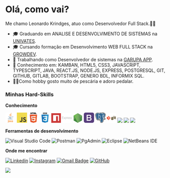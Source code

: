 <h1>Olá, como vai?</h1>
<p>
   Me chamo Leonardo Krindges, atuo como Desenvolvedor Full Stack.🚀🍀
</p>
 
- 🎓 Graduando em ANALISE E DESENVOLVIMENTO DE SISTEMAS na <a href="https://www.univates.br/" target="_blank">UNIVATES</a>.
- 🎓 Cursando formação em Desenvolvimento WEB FULL STACK na <a href="https://www.growdev.com.br/" target="_blank">GROWDEV</a>.
- 💼 Trabalhando como Desenvolvedor de sistemas na <a href="https://garupa.co/" target="_blank">GARUPA APP</a>.
- 🌱 Conhecimento em: KAMBAN, HTML5, CSS3, JAVASCRIPT, TYPESCRIPT, JAVA, REACT.JS, NODE.JS, EXPRESS, POSTGRESQL, GIT, GITHUB, GITLAB, BOOTSTRAP,  GENERO BDL, INFORMIX SQL.
- 🚴🐠Como hobby gosto muito de pescária e adoro pedalar.
  
<h3>Minhas Hard-Skills</h3>

**Conhecimento**

<code><img height="32" src="https://raw.githubusercontent.com/github/explore/80688e429a7d4ef2fca1e82350fe8e3517d3494d/topics/java/java.png" alt="Java"/></code>
<code><img height="32" src="https://raw.githubusercontent.com/github/explore/80688e429a7d4ef2fca1e82350fe8e3517d3494d/topics/javascript/javascript.png" alt="Javascript"/></code>
<code><img height="32" src="https://raw.githubusercontent.com/github/explore/80688e429a7d4ef2fca1e82350fe8e3517d3494d/topics/html/html.png" alt="HTML5"/></code>
<code><img height="32" src="https://raw.githubusercontent.com/github/explore/80688e429a7d4ef2fca1e82350fe8e3517d3494d/topics/css/css.png" alt="CSS"/></code>
<code><img height="30" src="https://raw.githubusercontent.com/github/explore/80688e429a7d4ef2fca1e82350fe8e3517d3494d/topics/npm/npm.png"></code>
<code><img height="30" src="https://raw.githubusercontent.com/github/explore/80688e429a7d4ef2fca1e82350fe8e3517d3494d/topics/express/express.png"></code>
<code><img height="30" src="https://raw.githubusercontent.com/github/explore/80688e429a7d4ef2fca1e82350fe8e3517d3494d/topics/nodejs/nodejs.png"></code>
<code><img height="32" src="https://raw.githubusercontent.com/github/explore/80688e429a7d4ef2fca1e82350fe8e3517d3494d/topics/bootstrap/bootstrap.png" alt="Bootstrap"/></code>
<code><img height="32" src="https://raw.githubusercontent.com/github/explore/80688e429a7d4ef2fca1e82350fe8e3517d3494d/topics/postgresql/postgresql.png" alt="PostegreSQL"/></code>
<code><img height="30" src="https://raw.githubusercontent.com/github/explore/80688e429a7d4ef2fca1e82350fe8e3517d3494d/topics/git/git.png"></code>
<code><img height="30" src="https://cdn.jsdelivr.net/gh/devicons/devicon/icons/react/react-original.svg"></code>
<code><img height="30" src="https://cdn.jsdelivr.net/gh/devicons/devicon/icons/typescript/typescript-original.svg"></code>
<code><img height="30" src="https://cdn.jsdelivr.net/gh/devicons/devicon/icons/trello/trello-plain.svg"></code>

**Ferramentas de desenvolvimento**

![Visual Studio Code](https://img.shields.io/badge/-Visual%20Studio%20Code-333333?style=flat&logo=visual-studio-code&logoColor=007ACC)
![Postman](https://img.shields.io/badge/Postman-FF6C37?style=flat&logo=Postman&logoColor=white)
![PgAdmin](https://img.shields.io/badge/PostgreSQL-316192?style=flat&logo=postgresql&logoColor=white)
![Eclipse](https://img.shields.io/badge/-Eclipse-333333?style=flat&logo=eclipse-ide&logoColor=2C2255)
![NetBeans IDE](https://img.shields.io/badge/NetBeansIDE-333333?style=flat&logo=apache-netbeans-ide&logoColor=white)

**Onde me encontrar**

[![Linkedin](https://img.shields.io/badge/-LinkeIn-blue?style=flat-square&logo=Linkedin&logoColor=white&link=https://www.linkedin.com/in/leokrindges/)](https://www.linkedin.com/in/leokrindges/)
[![Instagram](https://img.shields.io/badge/-Instagram-%23E4405F.svg?style=flat-square&logo=Instagram&logoColor=white&link=https://www.instagram.com/_leokrindges/)](https://www.instagram.com/_leokrindges/)
[![Gmail Badge](https://img.shields.io/badge/-krindgesleonardo3@gmail.com-006bed?style=flat-square&logo=Gmail&logoColor=white&link=mailto:krindgesleonardo3@gmail.com)](mailto:krindgesleonardo3@gmail.com?subject=)
[![GitHub](https://img.shields.io/github/followers/leokrindges?label=GitHub&style=social)](https://github.com/Leokrindges)

<div>
<a href="https://github.com/Leokrindges">
<img loading="lazy" height="180em" src="https://github-readme-stats.vercel.app/api/top-langs/?username=Leokrindges&layout=compact&langs_count=7&theme=dracula"/>
</div>

